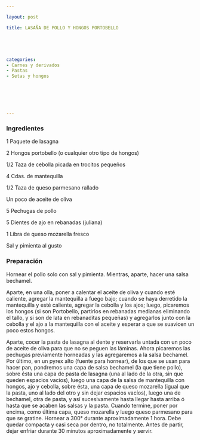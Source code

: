```yaml
---

layout: post

title: LASAÑA DE POLLO Y HONGOS PORTOBELLO





categories:
- Carnes y derivados
- Pastas
- Setas y hongos






---
```


<h3>Ingredientes</h3>

1 Paquete de lasagna

2 Hongos portobello (o cualquier otro tipo de hongos)

1/2 Taza de cebolla picada en trocitos pequeños

4 Cdas. de mantequilla

1/2 Taza de queso parmesano rallado

Un poco de aceite de oliva

5 Pechugas de pollo

5 Dientes de ajo en rebanadas (juliana)

1 Libra de queso mozarella fresco

Sal y pimienta al gusto

<h3>Preparación</h3>

Hornear el pollo solo con sal y pimienta. Mientras, aparte, hacer una salsa bechamel.

Aparte, en una olla, poner a calentar el aceite de oliva y cuando esté caliente, agregar la mantequilla a fuego bajo; cuando se haya derretido la mantequilla y esté caliente, agregar la cebolla y los ajos; luego, picaremos los hongos (si son Portobello, partirlos en rebanadas medianas eliminando el tallo, y si son de lata en rebanaditas pequeñas) y agregarlos junto con la cebolla y el ajo a la mantequilla con el aceite y esperar a que se suavicen un poco estos hongos.

Aparte, cocer la pasta de lasagna al dente y reservarla untada con un poco de aceite de oliva para que no se peguen las láminas. Ahora picaremos las pechugas previamente horneadas y las agregaremos a la salsa bechamel. Por último, en un pyrex alto (fuente para hornear), de los que se usan para hacer pan, pondremos una capa de salsa bechamel (la que tiene pollo), sobre ésta una capa de pasta de lasagna (una al lado de la otra, sin que queden espacios vacios), luego una capa de la salsa de mantequilla con hongos, ajo y cebolla, sobre ésta, una capa de queso mozarella (igual que la pasta, uno al lado del otro y sin dejar espacios vacíos), luego una de bechamel, otra de pasta, y así sucesivamente hasta llegar hasta arriba ó hasta que se acaben las salsas y la pasta. Cuando termine, poner por encima, como última capa, queso mozarella y luego queso parmesano para que se gratine. Hornear a 300° durante aproximadamente 1 hora. Debe quedar compacta y casi seca por dentro, no totalmente. Antes de partir, dejar enfriar durante 30 minutos aproximadamente y servir.